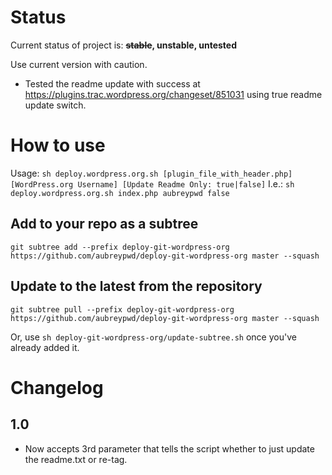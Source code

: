 # Status

Current status of project is: **~~stable~~, unstable, untested**

Use current version with caution.

- Tested the readme update with success at https://plugins.trac.wordpress.org/changeset/851031 using true readme update switch.

# How to use

Usage: `sh deploy.wordpress.org.sh [plugin_file_with_header.php] [WordPress.org Username] [Update Readme Only: true|false]`
I.e.: `sh deploy.wordpress.org.sh index.php aubreypwd false`

## Add to your repo as a subtree

	git subtree add --prefix deploy-git-wordpress-org https://github.com/aubreypwd/deploy-git-wordpress-org master --squash

## Update to the latest from the repository

	git subtree pull --prefix deploy-git-wordpress-org https://github.com/aubreypwd/deploy-git-wordpress-org master --squash

Or, use `sh deploy-git-wordpress-org/update-subtree.sh` once you've already added it.

# Changelog

## 1.0

* Now accepts 3rd parameter that tells the script whether to just update the readme.txt or re-tag.